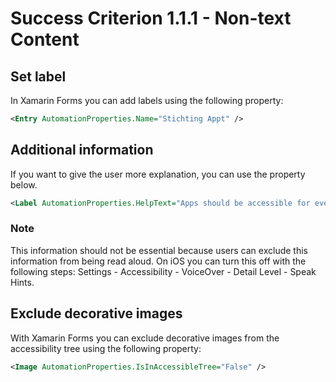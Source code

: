 # Success Criterion 1.1.1 - Non-text Content

## Set label

In Xamarin Forms you can add labels using the following property:

```xml
<Entry AutomationProperties.Name="Stichting Appt" />
```

## Additional information

If you want to give the user more explanation, you can use the property below.

```xml
<Label AutomationProperties.HelpText="Apps should be accessible for everyone" />
```

### Note

This information should not be essential because users can exclude this information from being read aloud.
On iOS you can turn this off with the following steps: Settings - Accessibility - VoiceOver - Detail Level - Speak Hints.

## Exclude decorative images

With Xamarin Forms you can exclude decorative images from the accessibility tree using the following property:

```xml
<Image AutomationProperties.IsInAccessibleTree="False" />
```
